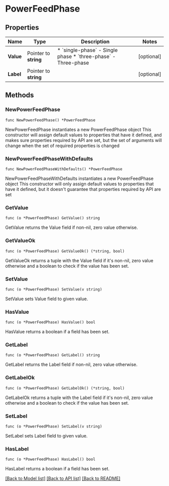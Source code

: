 # PowerFeedPhase

## Properties

Name | Type | Description | Notes
------------ | ------------- | ------------- | -------------
**Value** | Pointer to **string** | * &#x60;single-phase&#x60; - Single phase * &#x60;three-phase&#x60; - Three-phase | [optional] 
**Label** | Pointer to **string** |  | [optional] 

## Methods

### NewPowerFeedPhase

`func NewPowerFeedPhase() *PowerFeedPhase`

NewPowerFeedPhase instantiates a new PowerFeedPhase object
This constructor will assign default values to properties that have it defined,
and makes sure properties required by API are set, but the set of arguments
will change when the set of required properties is changed

### NewPowerFeedPhaseWithDefaults

`func NewPowerFeedPhaseWithDefaults() *PowerFeedPhase`

NewPowerFeedPhaseWithDefaults instantiates a new PowerFeedPhase object
This constructor will only assign default values to properties that have it defined,
but it doesn't guarantee that properties required by API are set

### GetValue

`func (o *PowerFeedPhase) GetValue() string`

GetValue returns the Value field if non-nil, zero value otherwise.

### GetValueOk

`func (o *PowerFeedPhase) GetValueOk() (*string, bool)`

GetValueOk returns a tuple with the Value field if it's non-nil, zero value otherwise
and a boolean to check if the value has been set.

### SetValue

`func (o *PowerFeedPhase) SetValue(v string)`

SetValue sets Value field to given value.

### HasValue

`func (o *PowerFeedPhase) HasValue() bool`

HasValue returns a boolean if a field has been set.

### GetLabel

`func (o *PowerFeedPhase) GetLabel() string`

GetLabel returns the Label field if non-nil, zero value otherwise.

### GetLabelOk

`func (o *PowerFeedPhase) GetLabelOk() (*string, bool)`

GetLabelOk returns a tuple with the Label field if it's non-nil, zero value otherwise
and a boolean to check if the value has been set.

### SetLabel

`func (o *PowerFeedPhase) SetLabel(v string)`

SetLabel sets Label field to given value.

### HasLabel

`func (o *PowerFeedPhase) HasLabel() bool`

HasLabel returns a boolean if a field has been set.


[[Back to Model list]](../README.md#documentation-for-models) [[Back to API list]](../README.md#documentation-for-api-endpoints) [[Back to README]](../README.md)


